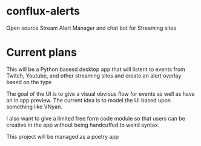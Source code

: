 # conflux-alerts
Open source Stream Alert Manager and chat bot for Streaming sites

# Current plans
This will be a Python basesd desktop app that will listent to events from Twitch, Youtube, and other streaming sites and create an alert overlay based on the type

The goal of the UI is to give a visual obvious flow for events as well as have an in app preview. The current idea is to model the UI based upon something like VNyan.

I also want to give a limited free form code module so that users can be creative in the app without being handcuffed to weird syntax.

This project will be managed as a poetry app

